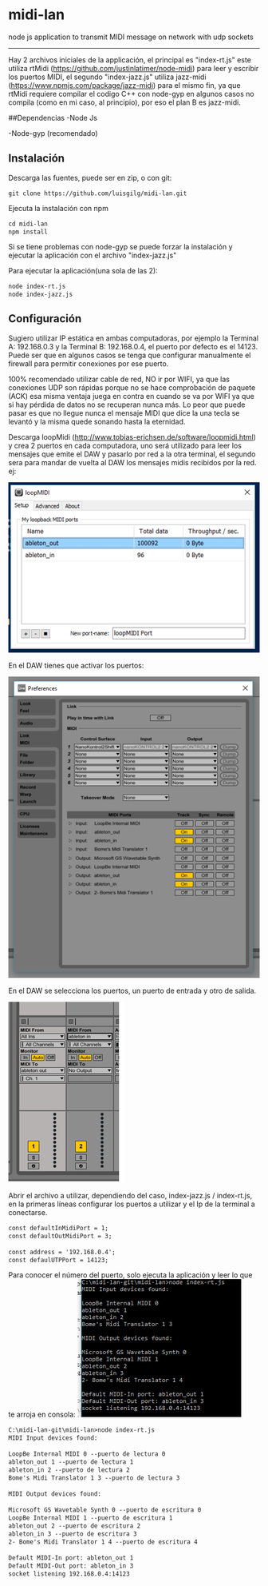 # midi-lan
node js application to transmit MIDI message on network with udp sockets

---
Hay 2 archivos iniciales de la applicación, el principal es "index-rt.js" este utiliza rtMidi (https://github.com/justinlatimer/node-midi) para leer y escribir los puertos MIDI, el segundo "index-jazz.js" utiliza jazz-midi (https://www.npmjs.com/package/jazz-midi) para el mismo fin, ya que rtMidi requiere compilar el codigo C++ con node-gyp en algunos casos no compila (como en mi caso, al principio), por eso el plan B es jazz-midi.


##Dependencias
-Node Js

-Node-gyp (recomendado)

## Instalación
Descarga las fuentes, puede ser en zip, o con git:

    git clone https://github.com/luisgilg/midi-lan.git

Ejecuta la instalación con npm

    cd midi-lan
    npm install
Si se tiene problemas con node-gyp se puede forzar la instalación y ejecutar la aplicación con el archivo "index-jazz.js"

Para ejecutar la aplicación(una sola de las 2):

    node index-rt.js
    node index-jazz.js

## Configuración

Sugiero utilizar IP estática en ambas computadoras, por ejemplo la Terminal A: 192.168.0.3 y la Terminal B: 192.168.0.4, el puerto por defecto es el 14123. Puede ser que en algunos casos se tenga que configurar manualmente el firewall para permitir conexiones por ese puerto.

100% recomendado utilizar cable de red, NO ir por WIFI, ya que las conexiones UDP son rápidas porque no se hace comprobación de paquete (ACK) esa misma ventaja juega en contra en cuando se va por WIFI ya que si hay pérdida de datos no se recuperan nunca más. Lo peor que puede pasar es que no llegue nunca el mensaje MIDI que dice la una tecla se levantó y la misma quede sonando hasta la eternidad.

Descarga loopMidi (http://www.tobias-erichsen.de/software/loopmidi.html) y crea 2 puertos en cada computadora, uno será utilizado para leer los mensajes que emite el DAW y pasarlo por red a la otra terminal, el segundo sera para mandar de vuelta al DAW los mensajes midis recibidos por la red. ej:

![loopMidi Setting](./images/loopMidi.png)

En el DAW tienes que activar los puertos:

![Daw Settup](./images/ableton-midi-config.png)

En el DAW se selecciona los puertos, un puerto de entrada y otro de salida.

![Daw IO](./images/ableton-io-2.png)

Abrir el archivo a utilizar, dependiendo del caso, index-jazz.js / index-rt.js, en la primeras líneas configurar los puertos a utilizar y el Ip de la terminal a conectarse.

    const defaultInMidiPort = 1; 
    const defaultOutMidiPort = 3;
    
    const address = '192.168.0.4';
    const defaulUTPPort = 14123;

Para conocer el número del puerto, solo ejecuta la aplicación y leer lo que te arroja en consola:
![midio io](./images/midi-io.png)

    C:\midi-lan-git\midi-lan>node index-rt.js
    MIDI Input devices found:
    
    LoopBe Internal MIDI 0 --puerto de lectura 0
    ableton_out 1 --puerto de lectura 1
    ableton_in 2 --puerto de lectura 2
    Bome's Midi Translator 1 3 --puerto de lectura 3
    
    MIDI Output devices found:
    
    Microsoft GS Wavetable Synth 0 --puerto de escritura 0
    LoopBe Internal MIDI 1 --puerto de escritura 1
    ableton_out 2 --puerto de escritura 2
    ableton_in 3 --puerto de escritura 3
    2- Bome's Midi Translator 1 4 --puerto de escritura 4
    
    Default MIDI-In port: ableton_out 1
    Default MIDI-Out port: ableton_in 3
    socket listening 192.168.0.4:14123

